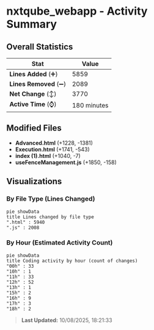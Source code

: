 # nxtqube_webapp - Activity Summary 

## Overall Statistics

| Stat                   | Value                                                             |
| ---------------------- | ----------------------------------------------------------------- |
| **Lines Added** (➕)   | 5859                                          |
| **Lines Removed** (➖) | 2089                                        |
| **Net Change** (↕)    | 3770                |
| **Active Time** (⌚)   | 180 minutes |


## Modified Files
- **Advanced.html** (+1228, -1381)
- **Execution.html** (+1741, -543)
- **index (1).html** (+1040, -7)
- **useFenceManagement.js** (+1850, -158)

## Visualizations

### By File Type (Lines Changed)

```mermaid
pie showData
title Lines changed by file type
".html" : 5940
".js" : 2008
```

### By Hour (Estimated Activity Count)

```mermaid
pie showData
title Coding activity by hour (count of changes)
"00h" : 33
"10h" : 1
"11h" : 33
"12h" : 52
"13h" : 1
"15h" : 2
"16h" : 9
"17h" : 3
"18h" : 2
```


> **Last Updated:** 10/08/2025, 18:21:33